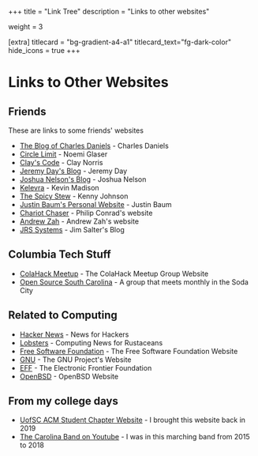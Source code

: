 +++
title = "Link Tree"
description = "Links to other websites"

weight = 3

[extra]
titlecard = "bg-gradient-a4-a1"
titlecard_text="fg-dark-color"
hide_icons = true
+++

# Links to Other Websites

## Friends

These are links to some friends' websites

- [The Blog of Charles Daniels](http://cdaniels.net/) - Charles Daniels
- [Circle Limit](https://nglaeser.github.io/) - Noemi Glaser
- [Clay's Code](https://www.clayscode.com/) - Clay Norris
- [Jeremy Day's Blog](https://jaday.io/) - Jeremy Day
- [Joshua Nelson's Blog](https://jyn514.github.io/) - Joshua Nelson
- [Kelevra](https://kelevra.io/) - Kevin Madison
- [The Spicy Stew](http://thespicystew.com/) - Kenny Johnson
- [Justin Baum's Personal Website](https://justinba1010.github.io/) - Justin Baum
- [Chariot Chaser](https://chariot-chaser.net/) - Philip Conrad's website
- [Andrew Zah](https://andrewzah.com/) - Andrew Zah's website
- [JRS Systems](https://jrs-s.net/) - Jim Salter's Blog

## Columbia Tech Stuff
- [ColaHack Meetup](https://colahack.com/) - The ColaHack Meetup Group Website
- [Open Source South Carolina](https://www.meetup.com/Open-Source-South-Carolina/) - A group that meets monthly in the Soda City

## Related to Computing
- [Hacker News](https://news.ycombinator.com/) - News for Hackers
- [Lobsters](https://lobste.rs/) - Computing News for Rustaceans
- [Free Software Foundation](https://www.fsf.org/) - The Free Software Foundation Website
- [GNU](https://www.gnu.org/) - The GNU Project's Website
- [EFF](https://www.eff.org/) - The Electronic Frontier Foundation
- [OpenBSD](https://www.openbsd.org/) - OpenBSD Website

## From my college days
- [UofSC ACM Student Chapter Website](https://acm.cse.sc.edu/) - I brought this website back in 2019
- [The Carolina Band on Youtube](https://www.youtube.com/user/TheCarolinaBand/featured) - I was in this marching band from 2015 to 2018